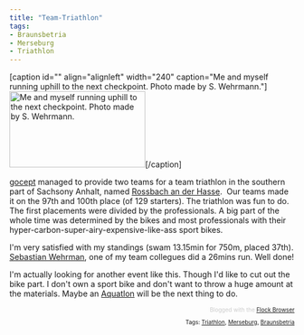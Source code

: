 ```yaml
---
title: "Team-Triathlon"
tags: 
- Braunsbetria
- Merseburg
- Triathlon
---
```


[caption id="" align="alignleft" width="240" caption="Me and myself running uphill to the next checkpoint. Photo made by S. Wehrmann."]<a href="http://www.flickr.com/photos/swehrmann/2663554644/"><img src="http://farm4.static.flickr.com/3106/2663554644_65f4440268_m.jpg" alt="Me and myself running uphill to the next checkpoint. Photo made by S. Wehrmann." width="240" height="135" /></a>[/caption]

<a href="http://www.gocept.com">gocept</a> managed to provide two teams for a team triathlon in the southern part of Sachsony Anhalt, named <a href="http://www.braunsbetria.de">Rossbach an der Hasse</a>.  Our teams made it on the 97th and 100th place (of 129 starters). The triathlon was fun to do. The first placements were divided by the professionals. A big part of the whole time was determined by the bikes and most professionals with their hyper-carbon-super-airy-expensive-like-ass sport bikes.

I'm very satisfied with my standings (swam 13.15min for 750m, placed 37th). <a href="http://www.sw83.de/2008/07/volle-hasse.html">Sebastian Wehrman</a>, one of my team collegues did a 26mins run. Well done!

I'm actually looking for another event like this. Though I'd like to cut out the bike part. I don't own a sport bike and don't want to throw a huge amount at the materials. Maybe an <a href="http://en.wikipedia.org/wiki/Aquathlon">Aquatlon</a> will be the next thing to do.
<div class="flockcredit" style="text-align:right;color:#CCC;font-size:x-small;">Blogged with the <a title="Flock Browser" href="http://www.flock.com/blogged-with-flock" target="_new">Flock Browser</a></div>
<!-- technorati tags begin -->
<p style="font-size:10px;text-align:right;">Tags: <a rel="tag" href="http://technorati.com/tag/Triathlon">Triathlon</a>, <a rel="tag" href="http://technorati.com/tag/Merseburg">Merseburg</a>, <a rel="tag" href="http://technorati.com/tag/%20Braunsbetria"> Braunsbetria</a></p>

<!-- technorati tags end -->